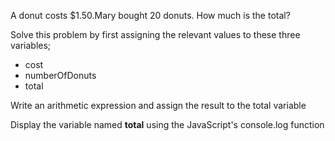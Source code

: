 A donut costs $1.50.Mary bought 20 donuts. How much is the total?


Solve this problem by first assigning the relevant values to these three variables;

- cost
- numberOfDonuts
- total

Write an arithmetic expression and assign the result to the total variable


Display the variable named **total** using the JavaScript's console.log function 